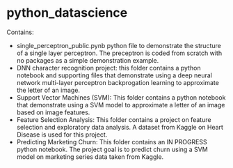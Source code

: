 # python_datascience

Contains:

- single_perceptron_public.pynb python file to demonstrate the structure of a single layer perceptron. The preceptron is coded from scratch with no packages as a simple demonstration example.
- DNN character recognition project: this folder contains a python notebook and supporting files that demonstrate using a deep neural network multi-layer perceptron backprogation learning to approximate the letter of an image.
- Support Vector Machines (SVM): This folder contains a python notebook that demonstrate using a SVM model to approximate a letter of an image based on image features.
- Feature Selection Analysis: This folder contains a project on feature selection and exploratory data analysis. A dataset from Kaggle on Heart Disease is used for this project.
- Predicting Marketing Churn: This folder contains an IN PROGRESS python notebook. The project goal is to predict churn using a SVM model on marketing series data taken from Kaggle. 
